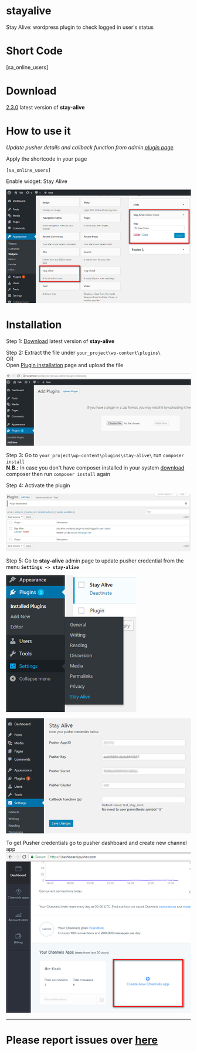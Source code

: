 # stayalive
Stay Alive: wordpress plugin to check logged in user's status 

# Short Code

[sa_online_users]

# Download
[2.3.0](https://github.com/razzul/stay-alive/releases) latest version of **stay-alive**

# How to use it
*Update pusher details and callback function from admin [plugin page](http://localhost/wordpress-talk/wp-admin/options-general.php?page=stay-alive-admin)*

Apply the shortcode in your page 
```
[sa_online_users]
```

Enable widget: Stay Alive

![alt tag](https://raw.githubusercontent.com/razzul/stay-alive/master/screenshoots/widget.jpg)


# Installation 
Step 1: [Download](https://github.com/razzul/stay-alive/releases) latest version of **stay-alive** 

Step 2: Extract the file under `your_project\wp-content\plugins\` <br>
        OR<br>
        Open [Plugin installation](http://localhost/wordpress-talk/wp-admin/plugin-install.php) page and upload the file
        
![alt tag](https://raw.githubusercontent.com/razzul/stay-alive/master/screenshoots/plugin-installer.jpg)

Step 3: Go to `your_project\wp-content\plugins\stay-alive\` run `composer install`<br>
**N.B.:** In case you don't have composer installed in your system [download](https://getcomposer.org/download/) composer then run `composer install` again

Step 4: Activate the plugin

![alt tag](https://raw.githubusercontent.com/razzul/stay-alive/master/screenshoots/plugins-page.jpg)

Step 5: Go to **stay-alive** admin page to update pusher credential from the menu **`Settings -> stay-alive`**

![alt tag](https://raw.githubusercontent.com/razzul/stay-alive/master/screenshoots/menu.jpg)

![alt tag](https://raw.githubusercontent.com/razzul/stay-alive/master/screenshoots/plugin-admin.jpg)

To get Pusher credentials go to pusher dashboard and create new channel app 
![alt tag](https://raw.githubusercontent.com/razzul/stay-alive/master/screenshoots/pusher.jpg)

--------------------------------------------
# Please report issues over [here](https://github.com/razzul/stay-alive/issues/new)
